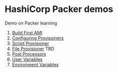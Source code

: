 # HashiCorp Packer demos
Demo on Packer learning
1. [Build First AMI](1-Build-first-ami.md)
2. [Configuring Provisoiners](2-Configuring-provisioners.md)
3. [Script Provisioner](3-Script-provisioner.md)
4. [File Provisioner](4-File-provisioner.md)
TBD
5. [Post Processors](5-post-processors.md)
6. [User Variables](6-user-variables.md)
7. [Environment Variables](7-environment-variables.md)
